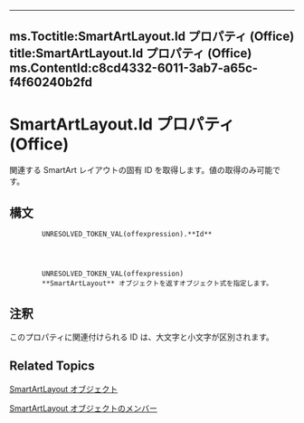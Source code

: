 

---
ms.Toctitle:SmartArtLayout.Id プロパティ (Office)
title:SmartArtLayout.Id プロパティ (Office)
ms.ContentId:c8cd4332-6011-3ab7-a65c-f4f60240b2fd
---
# SmartArtLayout.Id プロパティ (Office)




関連する SmartArt レイアウトの固有 ID を取得します。値の取得のみ可能です。

## 構文

            UNRESOLVED_TOKEN_VAL(offexpression).**Id**




            UNRESOLVED_TOKEN_VAL(offexpression)
            **SmartArtLayout** オブジェクトを返すオブジェクト式を指定します。



## 注釈
このプロパティに関連付けられる ID は、大文字と小文字が区別されます。



## Related Topics

[SmartArtLayout オブジェクト](f8d9db83-86f7-4830-096d-5d15368ab6b1.md)

[SmartArtLayout オブジェクトのメンバー](addb351f-b586-c4a1-e3d2-ad170e0ed750.md)




